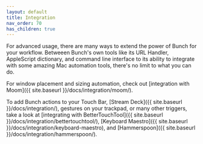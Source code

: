 ```yaml
---
layout: default
title: Integration
nav_order: 70
has_children: true
---
```

For advanced usage, there are many ways to extend the power of Bunch for your workflow. Betweeen Bunch's own tools like its URL Handler, AppleScript dictionary, and command line interface to its ability to integrate with some amazing Mac automation tools, there's no limit to what you can do.

For window placement and sizing automation, check out [integration with Moom]({{ site.baseurl }}/docs/integration/moom/).

To add Bunch actions to your Touch Bar, [Stream Deck]({{ site.baseurl }}/docs/integration/), gestures on your trackpad, or many other triggers, take a look at [integrating with BetterTouchTool]({{ site.baseurl }}/docs/integration/bettertouchtool/), [Keyboard Maestro]({{ site.baseurl }}/docs/integration/keyboard-maestro), and [Hammerspoon]({{ site.baseurl }}/docs/integration/hammerspoon/).
